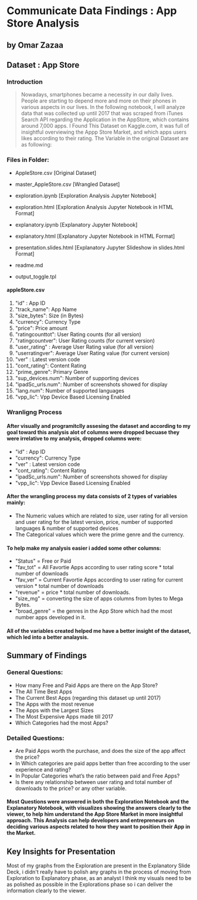 # Communicate Data Findings : App Store Analysis 
## by Omar Zazaa


## Dataset : App Store

### Introduction

> Nowadays, smartphones became a necessity in our daily lives. People are starting to depend more and more on their phones in various aspects in our lives. In the following notebook, I will analyze data that was collected up until 2017 that was scraped from iTunes Search API regarding the Application in the AppStore, which contains around 7,000 apps. I Found This Dataset on Kaggle.com, it was full of insightful overviewing the Appp Store Market, and which apps users likes according to their rating.
The Variable in the original Dataset are as following:

### Files in Folder:
- AppleStore.csv           [Original Dataset]
- master_AppleStore.csv    [Wrangled Dataset]

- exploration.ipynb        [Exploration Analysis Jupyter Notebook]
- exploration.html           [Exploration Analysis Jupyter Notebook in HTML Format]

- explanatory.ipynb        [Explanatory Jupyter Notebook]
- explanatory.html         [Explanatory Jupyter Notebook in HTML Format]
- presentation.slides.html [Explanatory Jupyter Slideshow in slides.html Format]

- readme.md
- output_toggle.tpl

#### appleStore.csv
1.	"id" : App ID
2.	"track_name": App Name
3.	"size_bytes": Size (in Bytes)
4.	"currency": Currency Type
5.	"price": Price amount
6.	"ratingcounttot": User Rating counts (for all version)
7.	"ratingcountver": User Rating counts (for current version)
8.	"user_rating" : Average User Rating value (for all version)
9.	"userratingver": Average User Rating value (for current version)
10.	"ver" : Latest version code
11.	"cont_rating": Content Rating
12.	"prime_genre": Primary Genre
13.	"sup_devices.num": Number of supporting devices
14.	"ipadSc_urls.num": Number of screenshots showed for display
15.	"lang.num": Number of supported languages
16.	"vpp_lic": Vpp Device Based Licensing Enabled

### Wranligng Process

#### After visually and programitclly assesing the dataset and according to my goal toward this analysis alot of columns were dropped becuase they were irrelative to my analysis, dropped columns were:

- "id" : App ID
- "currency": Currency Type
- "ver" : Latest version code
- "cont_rating": Content Rating
- "ipadSc_urls.num": Number of screenshots showed for display
- "vpp_lic": Vpp Device Based Licensing Enabled

#### After the wrangling process my data consists of 2 types of variables mainly:
- The Numeric values which are related to size, user rating for all version and user rating for the latest version, price, number of supported languages & number of supported devices
- The Categorical values which were the prime genre and the currency.

#### To help make my analysis easier i added some other columns:
- "Status" = Free or Paid
- "fav_tot" = All Favortie Apps according to user rating score * total number of downloads
- "fav_ver" = Current Favortie Apps according to user rating for current version * total number of downloads
- "revenue" = price * total number of downloads.
- "size_mg" = converting the size of apps columns from bytes to Mega Bytes.
- "broad_genre" = the genres in the App Store which had the most number apps developed in it.

#### All of the variables created helped me have a better insight of the dataset, which led into a better analaysis.



## Summary of Findings

### General Questions:

-   How many Free and Paid Apps are there on the App Store?
-	The All Time Best Apps
-	The Current Best Apps (regarding this dataset up until 2017)
-	The Apps with the most revenue
-	The Apps with the Largest Sizes
-	The Most Expensive Apps made till 2017
-	Which Categories had the most Apps?


### Detailed Questions:

-	Are Paid Apps worth the purchase, and does the size of the app affect the price?
-	In Which categories are paid apps better than free according to the user experience and rating?
-	In Popular Categories what’s the ratio between paid and Free Apps?
-	Is there any relationship between user rating and total number of downloads to the price? or any other variable.


#### Most Questions were answered in both the Exploration Notebook and the Explanatory Notebook, with visualizes showing the answers clearly to the viewer, to help him understand the App Store Market in more insightful approach. This Analysis can help developers and entrepreneurs on deciding various aspects related to how they want to position their App in the Market.


## Key Insights for Presentation

Most of my graphs from the Exploration are present in the Explanatory Slide Deck, i didn't really have to polish any graphs in the process of moving from Exploration to Explanatory phase, as an analyst I think my visuals need to be as polished as possible in the Explorations phase so i can deliver the information clearly to the viewer.